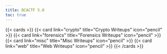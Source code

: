 ```yaml
---
title: BCACTF 5.0
toc: true
---
```

{{< cards >}}
  {{< card link="crypto" title="Crypto Writeups" icon="pencil" >}}
  {{< card link="forensics" title="Forensics Writeups" icon="pencil" >}}
  {{< card link="misc" title="Misc Writeups" icon="pencil" >}}
  {{< card link="web" title="Web Writeups" icon="pencil" >}}
{{< /cards >}}
